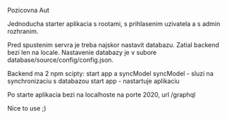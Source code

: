 Pozicovna Aut

Jednoducha starter aplikacia s rootami, s prihlasenim uzivatela a s admin rozhranim. 

Pred spustenim servra je treba najskor nastavit databazu. Zatial backend bezi len na locale. 
Nastavenie databazy je v subore database/source/config/config.json.

Backend ma 2 npm scipty: start app a syncModel
syncModel - sluzi na synchronizaciu s databazou
start app - nastartuje aplikaciu

Po starte aplikacia bezi na localhoste na porte 2020, url /graphql

Nice to use ;) 